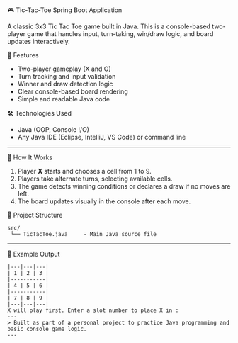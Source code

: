 🎮 Tic-Tac-Toe Spring Boot Application

A classic 3x3 Tic Tac Toe game built in Java. This is a console-based two-player game that handles input, turn-taking, win/draw logic, and board updates interactively.

🔑 Features

* Two-player gameplay (X and O)
* Turn tracking and input validation
* Winner and draw detection logic
* Clear console-based board rendering
* Simple and readable Java code
  
🛠️ Technologies Used
* Java (OOP, Console I/O)
* Any Java IDE (Eclipse, IntelliJ, VS Code) or command line
---
🧩 How It Works
1. Player **X** starts and chooses a cell from 1 to 9.
2. Players take alternate turns, selecting available cells.
3. The game detects winning conditions or declares a draw if no moves are left.
4. The board updates visually in the console after each move.

📁 Project Structure
```
src/
 └── TicTacToe.java     - Main Java source file
```
---
📌 Example Output
```
|---|---|---|
| 1 | 2 | 3 |
|-----------|
| 4 | 5 | 6 |
|-----------|
| 7 | 8 | 9 |
|---|---|---|
X will play first. Enter a slot number to place X in :
---
> Built as part of a personal project to practice Java programming and basic console game logic.
---
